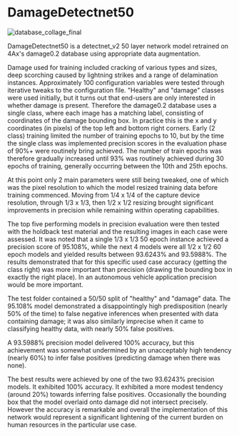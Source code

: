 # DamageDetectnet50

![database_collage_final](https://github.com/4Ax-Technologies/capture_device1/assets/90104815/3891e9af-66ed-4324-8eb5-f9847d1eec2d)

DamageDetectnet50 is a detectnet_v2 50 layer network model retrained on 4Ax's damage0.2 database using appropriate data augmentation.

Damage used for training included cracking of various types and sizes, deep scorching caused by lightning strikes and a range of delamination 
instances. Approximately 100 configuration variables were tested through iterative tweaks to the configuration file. "Healthy" and "damage" 
classes were used initially, but it turns out that end-users are only interested in whether damage is present. Therefore the damage0.2 database 
uses a single class, where each image has a matching label, consisting of coordinates of the damage bounding box. In practice this is the x and 
y coordinates (in pixels) of the top left and bottom right corners. Early (2 class) training limited the number of training epochs to 10, but by 
the time the single class was implemented precision scores in the evaluation phase of 90%+ were routinely bring achieved. The number of train 
epochs was therefore gradually increased until 93% was routinely achieved during 30 epochs of training, generally occurring between the 10th and 
25th epochs. 

At this point only 2 main parameters were still being tweaked, one of which was the pixel resolution to which the model resized training data 
before training commenced. Moving from 1/4 x 1/4 of the capture device resolution, through 1/3 x 1/3, then 1/2 x 1/2 resizing brought significant
improvements in precision while remaining within operating capabilities. 

The top five performing models in precision evaluation were then tested with the holdback test material and the resulting images in each case 
were assessed. It was noted that a single 1/3 x 1/3 50 epoch instance achieved a precision score of 95.108%, while the next 4 models were all 
1/2 x 1/2 60 epoch models and yielded results between 93.6243% and 93.5988%. The results demonstrated that for this specific used case accuracy 
(getting the class right) was more important than precision (drawing the bounding box in exactly the right place). In an autonomous vehicle 
application precision would be more important.

The test folder contained a 50/50 split of "healthy" and "damage" data. The 95.108% model demonstrated a disappointingly high predisposition 
(nearly 50% of the time) to false negative inferences when presented with data containing damage; it was also similarly imprecise when it came 
to classifying healthy data, with nearly 50% false positives.

A 93.5988% precision model delivered 100% accuracy, but this achievement was somewhat undermined by an unacceptably high tendency (nearly 60%) 
to infer false positives (predicting damage when there was none).

The best results were achieved by one of the two 93.6243% precision models. It exhibited 100% accuracy. It exhibited a more modest tendency 
(around 20%) towards inferring false positives. Occasionally the bounding box that the model overlaid onto damage did not intersect precisely. 
However the accuracy is remarkable and overall the implementation of this network would represent a significant lightening of the current burden 
on human resources in the particular use case.
